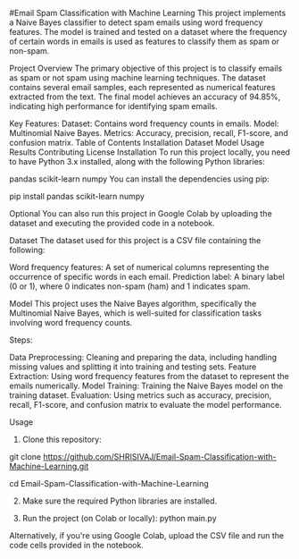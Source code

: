 #Email Spam Classification with Machine Learning
This project implements a Naive Bayes classifier to detect spam emails using word frequency features. The model is trained and tested on a dataset where the frequency of certain words in emails is used as features to classify them as spam or non-spam.

Project Overview
The primary objective of this project is to classify emails as spam or not spam using machine learning techniques. The dataset contains several email samples, each represented as numerical features extracted from the text. The final model achieves an accuracy of 94.85%, indicating high performance for identifying spam emails.

Key Features:
Dataset: Contains word frequency counts in emails.
Model: Multinomial Naive Bayes.
Metrics: Accuracy, precision, recall, F1-score, and confusion matrix.
Table of Contents
Installation
Dataset
Model
Usage
Results
Contributing
License
Installation
To run this project locally, you need to have Python 3.x installed, along with the following Python libraries:

pandas
scikit-learn
numpy
You can install the dependencies using pip:

pip install pandas scikit-learn numpy


Optional
You can also run this project in Google Colab by uploading the dataset and executing the provided code in a notebook.


Dataset
The dataset used for this project is a CSV file containing the following:

Word frequency features: A set of numerical columns representing the occurrence of specific words in each email.
Prediction label: A binary label (0 or 1), where 0 indicates non-spam (ham) and 1 indicates spam.

Model
This project uses the Naive Bayes algorithm, specifically the Multinomial Naive Bayes, which is well-suited for classification tasks involving word frequency counts.

Steps:

Data Preprocessing: Cleaning and preparing the data, including handling missing values and splitting it into training and testing sets.
Feature Extraction: Using word frequency features from the dataset to represent the emails numerically.
Model Training: Training the Naive Bayes model on the training dataset.
Evaluation: Using metrics such as accuracy, precision, recall, F1-score, and confusion matrix to evaluate the model performance.

Usage
1. Clone this repository:

git clone https://github.com/SHRISIVAJ/Email-Spam-Classification-with-Machine-Learning.git

cd Email-Spam-Classification-with-Machine-Learning

2. Make sure the required Python libraries are installed.

3. Run the project (on Colab or locally):
python main.py

Alternatively, if you're using Google Colab, upload the CSV file and run the code cells provided in the notebook.
